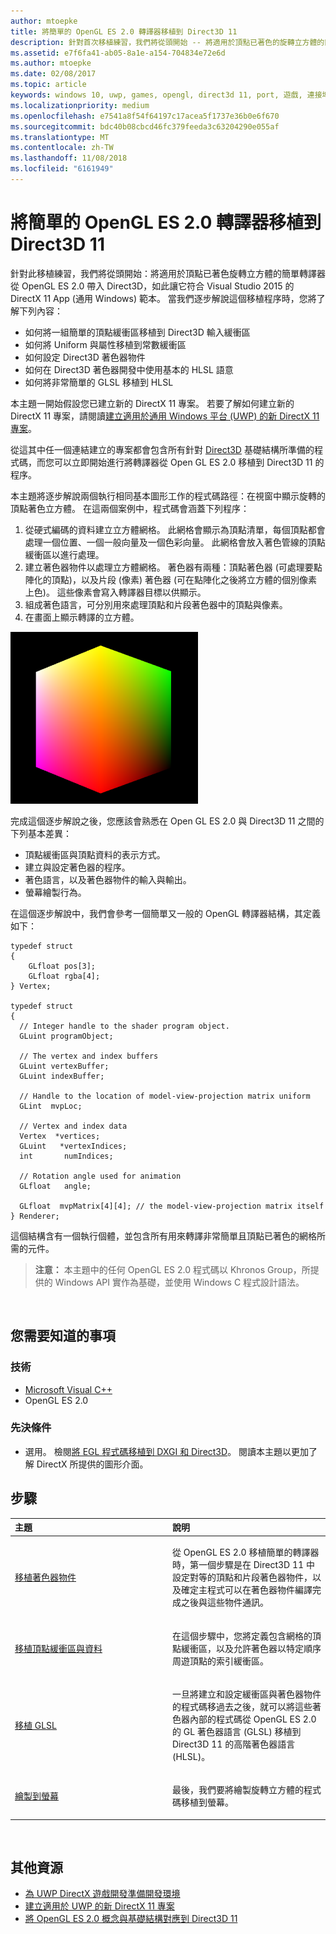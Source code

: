 ```yaml
---
author: mtoepke
title: 將簡單的 OpenGL ES 2.0 轉譯器移植到 Direct3D 11
description: 針對首次移植練習，我們將從頭開始 -- 將適用於頂點已著色的旋轉立方體的簡單轉譯器從 OpenGL ES 2.0 帶入 Direct3D，如此讓它符合 Visual Studio 2015 的 DirectX 11 App (通用 Windows) 範本。
ms.assetid: e7f6fa41-ab05-8a1e-a154-704834e72e6d
ms.author: mtoepke
ms.date: 02/08/2017
ms.topic: article
keywords: windows 10, uwp, games, opengl, direct3d 11, port, 遊戲, 連接埠
ms.localizationpriority: medium
ms.openlocfilehash: e7541a8f54f64197c17acea5f1737e36b0e6f670
ms.sourcegitcommit: bdc40b08cbcd46fc379feeda3c63204290e055af
ms.translationtype: MT
ms.contentlocale: zh-TW
ms.lasthandoff: 11/08/2018
ms.locfileid: "6161949"
---
```

# <a name="port-a-simple-opengl-es-20-renderer-to-direct3d-11"></a>將簡單的 OpenGL ES 2.0 轉譯器移植到 Direct3D 11



針對此移植練習，我們將從頭開始：將適用於頂點已著色旋轉立方體的簡單轉譯器從 OpenGL ES 2.0 帶入 Direct3D，如此讓它符合 Visual Studio 2015 的 DirectX 11 App (通用 Windows) 範本。 當我們逐步解說這個移植程序時，您將了解下列內容：

-   如何將一組簡單的頂點緩衝區移植到 Direct3D 輸入緩衝區
-   如何將 Uniform 與屬性移植到常數緩衝區
-   如何設定 Direct3D 著色器物件
-   如何在 Direct3D 著色器開發中使用基本的 HLSL 語意
-   如何將非常簡單的 GLSL 移植到 HLSL

本主題一開始假設您已建立新的 DirectX 11 專案。 若要了解如何建立新的 DirectX 11 專案，請閱讀[建立適用於通用 Windows 平台 (UWP) 的新 DirectX 11 專案](user-interface.md)。

從這其中任一個連結建立的專案都會包含所有針對 [Direct3D](https://msdn.microsoft.com/library/windows/desktop/ff476345) 基礎結構所準備的程式碼，而您可以立即開始進行將轉譯器從 Open GL ES 2.0 移植到 Direct3D 11 的程序。

本主題將逐步解說兩個執行相同基本圖形工作的程式碼路徑：在視窗中顯示旋轉的頂點著色立方體。 在這兩個案例中，程式碼會涵蓋下列程序：

1.  從硬式編碼的資料建立立方體網格。 此網格會顯示為頂點清單，每個頂點都會處理一個位置、一個一般向量及一個色彩向量。 此網格會放入著色管線的頂點緩衝區以進行處理。
2.  建立著色器物件以處理立方體網格。 著色器有兩種：頂點著色器 (可處理要點陣化的頂點)，以及片段 (像素) 著色器 (可在點陣化之後將立方體的個別像素上色)。 這些像素會寫入轉譯器目標以供顯示。
3.  組成著色語言，可分別用來處理頂點和片段著色器中的頂點與像素。
4.  在畫面上顯示轉譯的立方體。

![簡單的 OpenGL 立方體](images/simple-opengl-cube.png)

完成這個逐步解說之後，您應該會熟悉在 Open GL ES 2.0 與 Direct3D 11 之間的下列基本差異：

-   頂點緩衝區與頂點資料的表示方式。
-   建立與設定著色器的程序。
-   著色語言，以及著色器物件的輸入與輸出。
-   螢幕繪製行為。

在這個逐步解說中，我們會參考一個簡單又一般的 OpenGL 轉譯器結構，其定義如下：

``` syntax
typedef struct 
{
    GLfloat pos[3];        
    GLfloat rgba[4];
} Vertex;

typedef struct
{
  // Integer handle to the shader program object.
  GLuint programObject;

  // The vertex and index buffers
  GLuint vertexBuffer;
  GLuint indexBuffer;

  // Handle to the location of model-view-projection matrix uniform
  GLint  mvpLoc; 
   
  // Vertex and index data
  Vertex  *vertices;
  GLuint   *vertexIndices;
  int       numIndices;

  // Rotation angle used for animation
  GLfloat   angle;

  GLfloat  mvpMatrix[4][4]; // the model-view-projection matrix itself
} Renderer;
```

這個結構含有一個執行個體，並包含所有用來轉譯非常簡單且頂點已著色的網格所需的元件。

> **注意：** 本主題中的任何 OpenGL ES 2.0 程式碼以 Khronos Group，所提供的 Windows API 實作為基礎，並使用 Windows C 程式設計語法。

 

## <a name="what-you-need-to-know"></a>您需要知道的事項


### <a name="technologies"></a>技術

-   [Microsoft Visual C++](http://msdn.microsoft.com/library/vstudio/60k1461a.aspx)
-   OpenGL ES 2.0

### <a name="prerequisites"></a>先決條件

-   選用。 檢閱[將 EGL 程式碼移植到 DXGI 和 Direct3D](moving-from-egl-to-dxgi.md)。 閱讀本主題以更加了解 DirectX 所提供的圖形介面。

## <a name="span-idkeylinksstepsheadingspansteps"></a><span id="keylinks_steps_heading"></span>步驟


<table>
<colgroup>
<col width="50%" />
<col width="50%" />
</colgroup>
<thead>
<tr class="header">
<th align="left">主題</th>
<th align="left">說明</th>
</tr>
</thead>
<tbody>
<tr class="odd">
<td align="left"><p><a href="port-the-shader-config.md">移植著色器物件</a></p></td>
<td align="left"><p>從 OpenGL ES 2.0 移植簡單的轉譯器時，第一個步驟是在 Direct3D 11 中設定對等的頂點和片段著色器物件，以及確定主程式可以在著色器物件編譯完成之後與這些物件通訊。</p></td>
</tr>
<tr class="even">
<td align="left"><p><a href="port-the-vertex-buffers-and-data-config.md">移植頂點緩衝區與資料</a></p></td>
<td align="left"><p>在這個步驟中，您將定義包含網格的頂點緩衝區，以及允許著色器以特定順序周遊頂點的索引緩衝區。</p></td>
</tr>
<tr class="odd">
<td align="left"><p><a href="port-the-glsl.md">移植 GLSL</a></p></td>
<td align="left"><p>一旦將建立和設定緩衝區與著色器物件的程式碼移過去之後，就可以將這些著色器內部的程式碼從 OpenGL ES 2.0 的 GL 著色器語言 (GLSL) 移植到 Direct3D 11 的高階著色器語言 (HLSL)。</p></td>
</tr>
<tr class="even">
<td align="left"><p><a href="draw-to-the-screen.md">繪製到螢幕</a></p></td>
<td align="left"><p>最後，我們要將繪製旋轉立方體的程式碼移植到螢幕。</p></td>
</tr>
</tbody>
</table>

 

## <a name="span-idadditionalresourcesspanadditional-resources"></a><span id="additional_resources"></span>其他資源


-   [為 UWP DirectX 遊戲開發準備開發環境](prepare-your-dev-environment-for-windows-store-directx-game-development.md)
-   [建立適用於 UWP 的新 DirectX 11 專案](user-interface.md)
-   [將 OpenGL ES 2.0 概念與基礎結構對應到 Direct3D 11](map-concepts-and-infrastructure.md)

 

 




